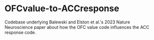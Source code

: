 # OFCvalue-to-ACCresponse
Codebase underlying Balewski and Elston et al.'s 2023 Nature Neuroscience paper about how the OFC value code influences the ACC response code.
